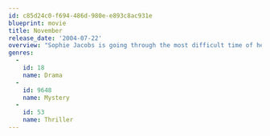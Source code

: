 ```yaml
---
id: c85d24c0-f694-486d-980e-e893c8ac931e
blueprint: movie
title: November
release_date: '2004-07-22'
overview: "Sophie Jacobs is going through the most difficult time of her life. Now, she just has to find out if it's real."
genres:
  -
    id: 18
    name: Drama
  -
    id: 9648
    name: Mystery
  -
    id: 53
    name: Thriller
---
```

